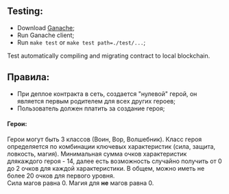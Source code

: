 ## **Testing**:
- Download [Ganache](https://www.trufflesuite.com/ganache);
- Run Ganache client;
- Run `make test` or `make test path=./test/...`;

Test automatically compiling and migrating contract to local blockchain.

## **Правила**:
- При деплое контракта в сеть, создается "нулевой" герой, он является первым
родителем для всех других героев;
- Пользователь должен платить за создание героя;

#### **Герои**:
Герои могут быть 3 классов (Воин, Вор, Волшебник). Класс героя определяется по
комбинации ключевых характеристик (сила, защита, ловкость, магия). Минимальная
сумма очков характеристик длякаждого героя - 14, далее есть возможность
случайно получить от 0 до 2 очков для каждой характеристики. В общем, можно
иметь не более 20 очков для первого уровня.<br>Сила магов равна 0. Магия
для **не** магов равна 0.
